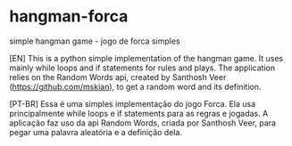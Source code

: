 # hangman-forca
simple hangman game - jogo de forca simples

[EN]
This is a python simple implementation of the hangman game.
It uses mainly while loops and if statements for rules and plays.
The application relies on the Random Words api, created by Santhosh Veer (https://github.com/mskian), to get a random word and its definition.

[PT-BR]
Essa é uma simples implementação do jogo Forca.
Ela usa principalmente while loops e if statements para as regras e jogadas.
A aplicação faz uso da api Random Words, criada por Santhosh Veer, para pegar uma palavra aleatória e a definição dela.
